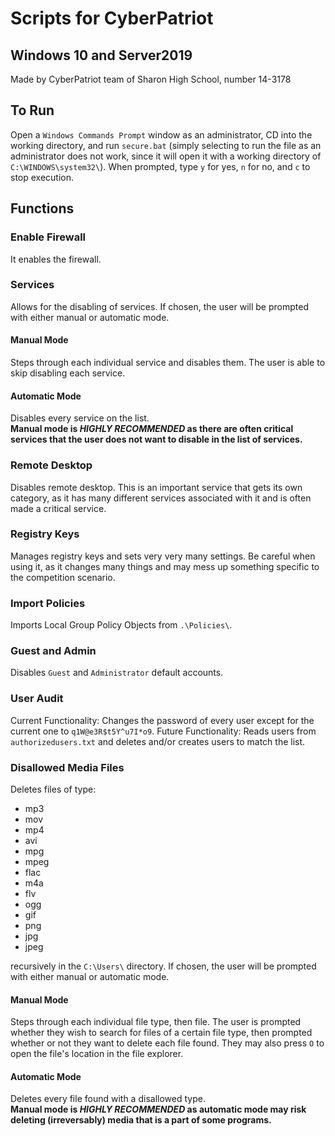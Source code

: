 # Scripts for CyberPatriot
## Windows 10 and Server2019
Made by CyberPatriot team of Sharon High School, number 14-3178
## To Run
Open a `Windows Commands Prompt` window as an administrator, CD into the working directory, and run `secure.bat` (simply selecting to run the file as an administrator does not work, since it will open it with a working directory of `C:\WINDOWS\system32\`). When prompted, type `y` for yes, `n` for no, and `c` to stop execution.
## Functions
### Enable Firewall
It enables the firewall.
### Services
Allows for the disabling of services. If chosen, the user will be prompted with either manual or automatic mode.
#### Manual Mode
Steps through each individual service and disables them. The user is able to skip disabling each service.
#### Automatic Mode
Disables every service on the list.  
**Manual mode is *HIGHLY RECOMMENDED* as there are often critical services that the user does not want to disable in the list of services.**
### Remote Desktop
Disables remote desktop. This is an important service that gets its own category, as it has many different services associated with it and is often made a critical service.
### Registry Keys
Manages registry keys and sets very very many settings. Be careful when using it, as it changes many things and may mess up something specific to the competition scenario.
### Import Policies
Imports Local Group Policy Objects from `.\Policies\`.
### Guest and Admin
Disables `Guest` and `Administrator` default accounts.
### User Audit
Current Functionality: Changes the password of every user except for the current one to `q1W@e3R$t5Y^u7I*o9`.
Future Functionality: Reads users from `authorizedusers.txt` and deletes and/or creates users to match the list.
### Disallowed Media Files
Deletes files of type:
- mp3
- mov
- mp4
- avi
- mpg
- mpeg
- flac
- m4a
- flv
- ogg
- gif
- png
- jpg
- jpeg  

recursively in the `C:\Users\` directory. If chosen, the user will be prompted with either manual or automatic mode.
#### Manual Mode
Steps through each individual file type, then file. The user is prompted whether they wish to search for files of a certain file type, then prompted whether or not they want to delete each file found. They may also press `O` to open the file's location in the file explorer. 
#### Automatic Mode
Deletes every file found with a disallowed type.  
**Manual mode is *HIGHLY RECOMMENDED* as automatic mode may risk deleting (irreversably) media that is a part of some programs.**